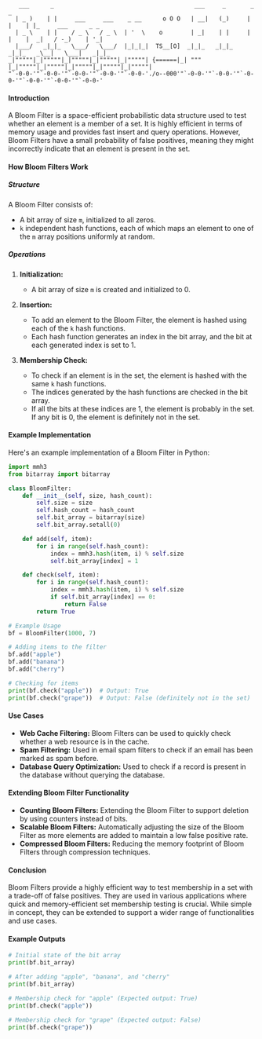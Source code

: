 ```
   ___      _                                        ___     _       _      _
  | _ )    | |     ___     ___    _ __      o O O   | __|   (_)     | |    | |_     ___      _ _
  | _ \    | |    / _ \   / _ \  | '  \    o        | _|    | |     | |    |  _|   / -_)    | '_|
  |___/   _|_|_   \___/   \___/  |_|_|_|  TS__[O]  _|_|_   _|_|_   _|_|_   _\__|   \___|   _|_|_
_|"""""|_|"""""|_|"""""|_|"""""|_|"""""| {======|_| """ |_|"""""|_|"""""|_|"""""|_|"""""|_|"""""|
"`-0-0-'"`-0-0-'"`-0-0-'"`-0-0-'"`-0-0-'./o--000'"`-0-0-'"`-0-0-'"`-0-0-'"`-0-0-'"`-0-0-'"`-0-0-'
```

#### Introduction

A Bloom Filter is a space-efficient probabilistic data structure used to test whether an element is a member of a set. It is highly efficient in terms of memory usage and provides fast insert and query operations. However, Bloom Filters have a small probability of false positives, meaning they might incorrectly indicate that an element is present in the set.

#### How Bloom Filters Work

##### Structure

A Bloom Filter consists of:

- A bit array of size `m`, initialized to all zeros.
- `k` independent hash functions, each of which maps an element to one of the `m` array positions uniformly at random.

##### Operations

1. **Initialization:**

   - A bit array of size `m` is created and initialized to 0.

2. **Insertion:**

   - To add an element to the Bloom Filter, the element is hashed using each of the `k` hash functions.
   - Each hash function generates an index in the bit array, and the bit at each generated index is set to 1.

3. **Membership Check:**
   - To check if an element is in the set, the element is hashed with the same `k` hash functions.
   - The indices generated by the hash functions are checked in the bit array.
   - If all the bits at these indices are 1, the element is probably in the set. If any bit is 0, the element is definitely not in the set.

#### Example Implementation

Here's an example implementation of a Bloom Filter in Python:

```python
import mmh3
from bitarray import bitarray

class BloomFilter:
    def __init__(self, size, hash_count):
        self.size = size
        self.hash_count = hash_count
        self.bit_array = bitarray(size)
        self.bit_array.setall(0)

    def add(self, item):
        for i in range(self.hash_count):
            index = mmh3.hash(item, i) % self.size
            self.bit_array[index] = 1

    def check(self, item):
        for i in range(self.hash_count):
            index = mmh3.hash(item, i) % self.size
            if self.bit_array[index] == 0:
                return False
        return True

# Example Usage
bf = BloomFilter(1000, 7)

# Adding items to the filter
bf.add("apple")
bf.add("banana")
bf.add("cherry")

# Checking for items
print(bf.check("apple"))  # Output: True
print(bf.check("grape"))  # Output: False (definitely not in the set)
```

#### Use Cases

- **Web Cache Filtering:** Bloom Filters can be used to quickly check whether a web resource is in the cache.
- **Spam Filtering:** Used in email spam filters to check if an email has been marked as spam before.
- **Database Query Optimization:** Used to check if a record is present in the database without querying the database.

#### Extending Bloom Filter Functionality

- **Counting Bloom Filters:** Extending the Bloom Filter to support deletion by using counters instead of bits.
- **Scalable Bloom Filters:** Automatically adjusting the size of the Bloom Filter as more elements are added to maintain a low false positive rate.
- **Compressed Bloom Filters:** Reducing the memory footprint of Bloom Filters through compression techniques.

#### Conclusion

Bloom Filters provide a highly efficient way to test membership in a set with a trade-off of false positives. They are used in various applications where quick and memory-efficient set membership testing is crucial. While simple in concept, they can be extended to support a wider range of functionalities and use cases.

#### Example Outputs

```python
# Initial state of the bit array
print(bf.bit_array)

# After adding "apple", "banana", and "cherry"
print(bf.bit_array)

# Membership check for "apple" (Expected output: True)
print(bf.check("apple"))

# Membership check for "grape" (Expected output: False)
print(bf.check("grape"))
```
